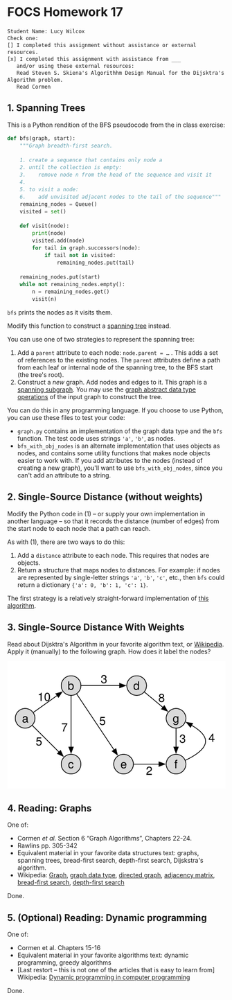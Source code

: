 # FOCS Homework 17

```
Student Name: Lucy Wilcox
Check one:
[] I completed this assignment without assistance or external resources.
[x] I completed this assignment with assistance from ___
   and/or using these external resources:
   Read Steven S. Skiena's Algorithhm Design Manual for the Dijsktra's Algorithm problem.
   Read Cormen
```

## 1. Spanning Trees

This is a Python rendition of the BFS pseudocode from the in class exercise:

``` python
def bfs(graph, start):
    """Graph breadth-first search.
    
    1. create a sequence that contains only node a
    2. until the collection is empty:
    3.    remove node n from the head of the sequence and visit it
    4.
    5. to visit a node:
    6.    add unvisited adjacent nodes to the tail of the sequence"""
    remaining_nodes = Queue()
    visited = set()

    def visit(node):
        print(node)
        visited.add(node)
        for tail in graph.successors(node):
            if tail not in visited:
                remaining_nodes.put(tail)

    remaining_nodes.put(start)
    while not remaining_nodes.empty():
        n = remaining_nodes.get()
        visit(n)
```
`bfs` prints the nodes as it visits them.

Modify this function to construct a [spanning tree](https://en.wikipedia.org/wiki/Spanning_tree) instead.

You can use one of two strategies to represent the spanning tree:

1. Add a `parent` attribute to each node: `node.parent = …` .  This adds a set of references to the existing nodes. The `parent` attributes define a path from each leaf or internal node of the spanning tree, to the BFS start (the tree's root).
2. Construct a *new* graph. Add nodes and edges to it. This graph is a [spanning subgraph](https://en.wikipedia.org/wiki/Glossary_of_graph_theory#subgraph). You may use the [graph abstract data type operations](https://en.wikipedia.org/wiki/Graph_(abstract_data_type)#Operations) of the input graph to construct the tree.

You can do this in any programming language. If you choose to use Python, you can use these files to test your code:

* `graph.py` contains an implementation of the graph data type and the `bfs` function. The test code uses strings `'a'`, `'b'`, as nodes.
* `bfs_with_obj_nodes` is an alternate implementation that uses objects as nodes, and contains some utility functions that makes node objects easier to work with. If you add attributes to the nodes (instead of creating a new graph), you'll want to use `bfs_with_obj_nodes`, since you can't add an attribute to a string.

## 2. Single-Source Distance (without weights) 

Modify the Python code in (1) – or supply your own implementation in another language – so that it records the distance (number of edges) from the start node to each node that a path can reach.

As with (1), there are two ways to do this:

1. Add a `distance` attribute to each node. This requires that nodes are objects.
2. Return a structure that maps nodes to distances. For example: if nodes are represented by single-letter strings `'a'`, `'b'`, `'c'`, etc., then `bfs` could return a dictionary `{'a': 0, 'b': 1, 'c': 1}`.

The first strategy is a relatively straight-forward implementation of [this algorithm](https://en.wikipedia.org/wiki/Breadth-first_search#Pseudocode).

## 3. Single-Source Distance With Weights

Read about Dijsktra's Algorithm in your favorite algorithm text, or [Wikipedia](https://en.wikipedia.org/wiki/Dijkstra%27s_algorithm#Algorithm). Apply it (manually) to the following graph. How does it label the nodes?

![](dijkstra.svg)

## 4. Reading: Graphs
One of:

* Cormen *et al.* Section 6 “Graph Algorithms”, Chapters 22-24.
* Rawlins pp. 305-342
* Equivalent material in your favorite data structures text: graphs, spanning trees, bread-first search, depth-first search, Dijskstra's algorithm.
* Wikipedia: [Graph](https://en.wikipedia.org/wiki/Graph_(discrete_mathematics)), [graph data type](https://en.wikipedia.org/wiki/Graph_(abstract_data_type)), [directed graph](https://en.wikipedia.org/wiki/Directed_graph), [adjacency matrix](https://en.wikipedia.org/wiki/Adjacency_matrix), [bread-first search](https://en.wikipedia.org/wiki/https://en.wikipedia.org/wiki/Breadth-first_search), [depth-first search](https://en.wikipedia.org/wiki/Depth-first_search)

Done.

## 5. (Optional) Reading: Dynamic programming

One of:

* Cormen et al. Chapters 15-16
* Equivalent material in your favorite algorithms text: dynamic programming, greedy algorithms
* [Last restort – this is not one of the articles that is easy to learn from] Wikipedia: [Dynamic programming in computer programming](https://en.wikipedia.org/wiki/Dynamic_programming#Dynamic_programming_in_computer_programming)

Done.
